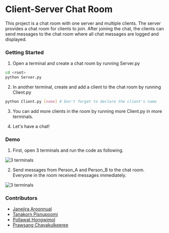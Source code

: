 # Client-Server Chat Room

This project is a chat room with one server and multiple clients. The server provides a
chat room for clients to join. After joining the chat, the clients can send messages to the chat
room where all chat messages are logged and displayed.

### Getting Started

1. Open a terminal and create a chat room by running Server.py
``` bash
cd <root>
python Server.py
```

2. In another terminal, create and add a client to the chat room by running Client.py
``` bash
python Client.py [name] # Don't forget to declare the client's name
```

3. You can add more clients in the room by running more Client.py in more terminals.

4. Let's have a chat!

### Demo

1. First, open 3 terminals and run the code as following.

![3 terminals](/resources/pic1.png)

2. Send messages from Person_A and Person_B to the chat room. Everyone in the room received messages immediately.

![3 terminals](/resources/pic2.png)

### Contributors

* [Janejira Aroonnual](#)
* [Tanakorn Pisnupoomi](https://github.com/intaniger)
* [Pollawat Hongwimol](https://github.com/tongplw/)
* [Prawsang Chayakulkeeree](https://github.com/prawsang)
